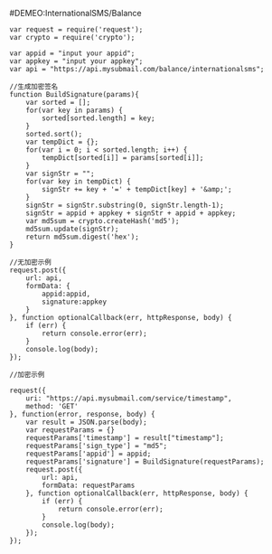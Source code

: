 #DEMEO:InternationalSMS/Balance

	var request = require('request');
	var crypto = require('crypto');
	
	var appid = "input your appid";
	var appkey = "input your appkey";
	var api = "https://api.mysubmail.com/balance/internationalsms";
	
	//生成加密签名
	function BuildSignature(params){
	    var sorted = [];
	    for(var key in params) {
	        sorted[sorted.length] = key;
	    }
	    sorted.sort();
	    var tempDict = {};
	    for(var i = 0; i < sorted.length; i++) {
	        tempDict[sorted[i]] = params[sorted[i]];
	    }
	    var signStr = "";
	    for(var key in tempDict) {
	        signStr += key + '=' + tempDict[key] + '&amp;'; 
	    }
	    signStr = signStr.substring(0, signStr.length-1);
	    signStr = appid + appkey + signStr + appid + appkey; 
	    var md5sum = crypto.createHash('md5');
	    md5sum.update(signStr);
	    return md5sum.digest('hex');
	}
	
	//无加密示例
	request.post({
	    url: api, 
	    formData: {
	        appid:appid,
	        signature:appkey
	    }
	}, function optionalCallback(err, httpResponse, body) {
	    if (err) {
	        return console.error(err);
	    }
	    console.log(body);
	});
	
	//加密示例
	
	request({
	    uri: "https://api.mysubmail.com/service/timestamp",
	    method: 'GET'
	}, function(error, response, body) {
	    var result = JSON.parse(body);
	    var requestParams = {}
	    requestParams['timestamp'] = result["timestamp"];
	    requestParams['sign_type'] = "md5";
	    requestParams['appid'] = appid;
	    requestParams['signature'] = BuildSignature(requestParams);
	    request.post({
	        url: api, 
	        formData: requestParams
	    }, function optionalCallback(err, httpResponse, body) {
	        if (err) {
	            return console.error(err);
	        }
	        console.log(body);
	    });
	});